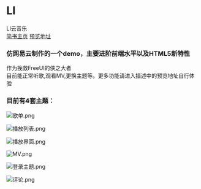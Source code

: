 # LI
LI云音乐 </br>
[简书主页](http://www.jianshu.com/u/b597ad508142)
[预览地址](https://q2578443177.github.io/LI/)
### 仿网易云制作的一个demo，主要进阶前端水平以及HTML5新特性
作为挽救FreeUI的侠之大者</br>
目前能正常听歌,观看MV,更换主题等。更多功能请进入描述中的预览地址自行体验
### 目前有4套主题：

![歌单.png](https://upload-images.jianshu.io/upload_images/5750842-5c862cbf6a8bcbb5.png?imageMogr2/auto-orient/strip%7CimageView2/2/w/1240)

![播放列表.png](https://upload-images.jianshu.io/upload_images/5750842-cbad5bcb1fd02150.png?imageMogr2/auto-orient/strip%7CimageView2/2/w/1240)

![播放界面.png](http://upload-images.jianshu.io/upload_images/5750842-2df6f1185e17b881.png?imageMogr2/auto-orient/strip%7CimageView2/2/w/1240)

![MV.png](http://upload-images.jianshu.io/upload_images/5750842-d25a0099c9be975b.png?imageMogr2/auto-orient/strip%7CimageView2/2/w/1240)

![登录主题.png](http://upload-images.jianshu.io/upload_images/5750842-b7ea4cfa7d5ff20e.png?imageMogr2/auto-orient/strip%7CimageView2/2/w/1240)

![评论.png](http://upload-images.jianshu.io/upload_images/5750842-75d48a29884a73d6.png?imageMogr2/auto-orient/strip%7CimageView2/2/w/1240)

